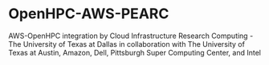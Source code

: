 # OpenHPC-AWS-PEARC
AWS-OpenHPC integration by Cloud Infrastructure Research Computing - The University of Texas at Dallas in collaboration with The University of Texas at Austin, Amazon, Dell, Pittsburgh Super Computing Center, and Intel
